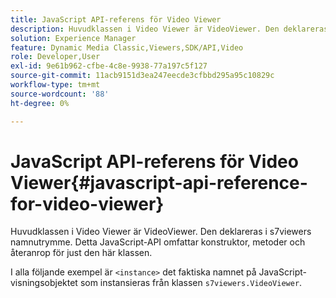 ```yaml
---
title: JavaScript API-referens för Video Viewer
description: Huvudklassen i Video Viewer är VideoViewer. Den deklareras i s7viewers namnutrymme. Detta JavaScript-API omfattar konstruktor, metoder och återanrop för just den här klassen.
solution: Experience Manager
feature: Dynamic Media Classic,Viewers,SDK/API,Video
role: Developer,User
exl-id: 9e61b962-cfbe-4c8e-9938-77a197c5f127
source-git-commit: 11acb9151d3ea247eecde3cfbbd295a95c10829c
workflow-type: tm+mt
source-wordcount: '88'
ht-degree: 0%

---
```


# JavaScript API-referens för Video Viewer{#javascript-api-reference-for-video-viewer}

Huvudklassen i Video Viewer är VideoViewer. Den deklareras i s7viewers namnutrymme. Detta JavaScript-API omfattar konstruktor, metoder och återanrop för just den här klassen.

I alla följande exempel är `<instance>` det faktiska namnet på JavaScript-visningsobjektet som instansieras från klassen `s7viewers.VideoViewer`.
